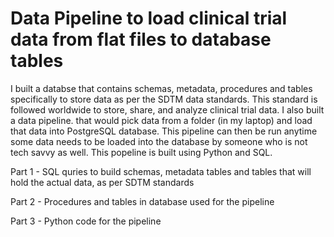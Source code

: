 # Data Pipeline to load clinical trial data from flat files to database tables

I built a databse that contains schemas, metadata, procedures and tables specifically to store data as per the SDTM data standards. This standard is followed worldwide to store, share, and analyze clinical trial data. 
I also built a data pipeline. that would pick data from a folder (in my laptop) and load that data into PostgreSQL database. This pipeline can then be run anytime some data needs to be loaded into the database by someone who is not tech savvy as well. 
This popeline is built using Python and SQL. 

Part 1 - SQL quries to build schemas, metadata tables and tables that will hold the actual data, as per SDTM standards 

Part 2 - Procedures and tables in database used for the pipeline

Part 3 - Python code for the pipeline
